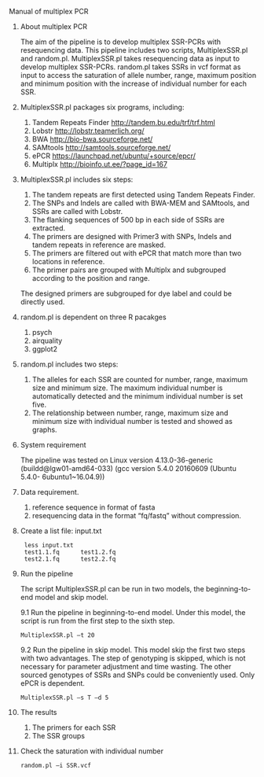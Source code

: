 Manual of multiplex PCR

1. About multiplex PCR

    The aim of the pipeline is to develop multiplex SSR-PCRs with resequencing data. This pipeline includes two scripts, MultiplexSSR.pl and random.pl. MultiplexSSR.pl takes resequencing data as input to develop multiplex SSR-PCRs. random.pl takes SSRs in vcf format as input to access the saturation of allele number, range, maximum position and minimum position with the increase of individual number for each SSR.

2. MultiplexSSR.pl packages six programs, including: 

   1) Tandem Repeats Finder		http://tandem.bu.edu/trf/trf.html
   2) Lobstr				      		http://lobstr.teamerlich.org/
   3) BWA				          		http://bio-bwa.sourceforge.net/
   4) SAMtools		      			http://samtools.sourceforge.net/
   5) ePCR					        	https://launchpad.net/ubuntu/+source/epcr/
   6) Multiplx			      		http://bioinfo.ut.ee/?page_id=167


3. MultiplexSSR.pl includes six steps:

   1) The tandem repeats are first detected using Tandem Repeats Finder. 
   2) The SNPs and Indels are called with BWA-MEM and SAMtools, and SSRs are called with Lobstr.
   3) The flanking sequences of 500 bp in each side of SSRs are extracted. 
   4) The primers are designed with Primer3 with SNPs, Indels and tandem repeats in reference are masked.
   5) The primers are filtered out with ePCR that match more than two locations in reference. 
   6) The primer pairs are grouped with Multiplx and subgrouped according to the position and range.
 
    The designed primers are subgrouped for dye label and could be directly used.


4. random.pl is dependent on three R pacakges

   1)	psych		
   2)	airquality
   3)	ggplot2


5. random.pl includes two steps:

   1)	The alleles for each SSR are counted for number, range, maximum size and minimum size. The maximum individual number is automatically detected and the minimum individual number is set five.
   2)	The relationship between number, range, maximum size and minimum size with individual number is tested and showed as graphs.


6. System requirement

    The pipeline was tested on Linux version 4.13.0-36-generic (buildd@lgw01-amd64-033) (gcc version 5.4.0 20160609 (Ubuntu 5.4.0-        6ubuntu1~16.04.9))


7. Data requirement.

   1) reference sequence in format of fasta
   2) resequencing data in the format “fq/fastq” without compression.


8. Create a list file: input.txt

        less input.txt
        test1.1.fq      test1.2.fq
        test2.1.fq      test2.2.fq
    
    
9. Run the pipeline

    The script MultiplexSSR.pl can be run in two models, the beginning-to-end model and skip model. 
    
    9.1 Run the pipeline in beginning-to-end model. Under this model, the script is run from the first step to the sixth step.
       
       MultiplexSSR.pl –t 20
    
    9.2 Run the pipeline in skip model. This model skip the first two steps with two advantages. The step of genotyping is skipped, which is not necessary for parameter adjustment and time wasting. The other sourced genotypes of SSRs and SNPs could be conveniently used. Only ePCR is dependent.
    
       MultiplexSSR.pl –s T –d 5
    
10. The results

	1) The primers for each SSR
	2) The SSR groups
    
11. Check the saturation with individual number
    
        random.pl –i SSR.vcf
